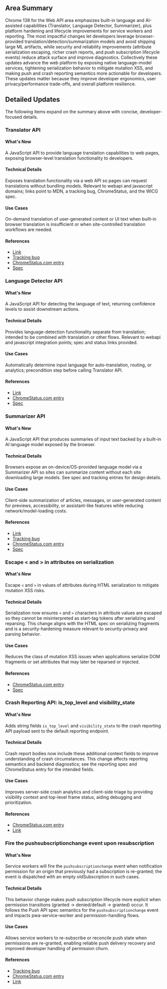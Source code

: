 ## Area Summary

Chrome 138 for the Web API area emphasizes built-in language and AI-assisted capabilities (Translator, Language Detector, Summarizer), plus platform hardening and lifecycle improvements for service workers and reporting. The most impactful changes let developers leverage browser-provided translation/detection/summarization models and avoid shipping large ML artifacts, while security and reliability improvements (attribute serialization escaping, richer crash reports, and push subscription lifecycle events) reduce attack surface and improve diagnostics. Collectively these updates advance the web platform by exposing native language-model services, tightening serialization behavior to mitigate mutation XSS, and making push and crash reporting semantics more actionable for developers. These updates matter because they improve developer ergonomics, user privacy/performance trade-offs, and overall platform resilience.

## Detailed Updates

The following items expand on the summary above with concise, developer-focused details.

### Translator API

#### What's New
A JavaScript API to provide language translation capabilities to web pages, exposing browser-level translation functionality to developers.

#### Technical Details
Exposes translation functionality via a web API so pages can request translations without bundling models. Relevant to webapi and javascript domains; links point to MDN, a tracking bug, ChromeStatus, and the WICG spec.

#### Use Cases
On-demand translation of user-generated content or UI text when built-in browser translation is insufficient or when site-controlled translation workflows are needed.

#### References
- [Link](https://developer.mozilla.org/docs/Web/API/Translator)
- [Tracking bug](https://bugs.chromium.org/p/chromium/issues/detail?id=322229993)
- [ChromeStatus.com entry](https://chromestatus.com/feature/5652970345332736)
- [Spec](https://wicg.github.io/translation-api/)

### Language Detector API

#### What's New
A JavaScript API for detecting the language of text, returning confidence levels to assist downstream actions.

#### Technical Details
Provides language-detection functionality separate from translation; intended to be combined with translation or other flows. Relevant to webapi and javascript integration points; spec and status links provided.

#### Use Cases
Automatically determine input language for auto-translation, routing, or analytics; precondition step before calling Translator API.

#### References
- [Link](https://developer.mozilla.org/docs/Web/API/LanguageDetector)
- [ChromeStatus.com entry](https://chromestatus.com/feature/5134901000871936)
- [Spec](https://wicg.github.io/language-detection-api/)

### Summarizer API

#### What's New
A JavaScript API that produces summaries of input text backed by a built-in AI language model exposed by the browser.

#### Technical Details
Browsers expose an on-device/OS-provided language model via a Summarizer API so sites can summarize content without each site downloading large models. See spec and tracking entries for design details.

#### Use Cases
Client-side summarization of articles, messages, or user-generated content for previews, accessibility, or assistant-like features while reducing network/model-loading costs.

#### References
- [Link](https://developer.mozilla.org/docs/Web/API/Summarizer)
- [Tracking bug](https://bugs.chromium.org/p/chromium/issues/detail?id=351744634)
- [ChromeStatus.com entry](https://chromestatus.com/feature/5134971702001664)
- [Spec](https://wicg.github.io/summarization-api/)

### Escape < and > in attributes on serialization

#### What's New
Escape `<` and `>` in values of attributes during HTML serialization to mitigate mutation XSS risks.

#### Technical Details
Serialization now ensures `<` and `>` characters in attribute values are escaped so they cannot be misinterpreted as start-tag tokens after serializing and reparsing. This change aligns with the HTML spec on serializing fragments and is a security-hardening measure relevant to security-privacy and parsing behavior.

#### Use Cases
Reduces the class of mutation XSS issues when applications serialize DOM fragments or set attributes that may later be reparsed or injected.

#### References
- [ChromeStatus.com entry](https://chromestatus.com/feature/5125509031477248)
- [Spec](https://html.spec.whatwg.org/multipage/parsing.html#serializing-html-fragments)

### Crash Reporting API: is_top_level and visibility_state

#### What's New
Adds string fields `is_top_level` and `visibility_state` to the crash reporting API payload sent to the default reporting endpoint.

#### Technical Details
Crash report bodies now include these additional context fields to improve understanding of crash circumstances. This change affects reporting semantics and backend diagnostics; see the reporting spec and ChromeStatus entry for the intended fields.

#### Use Cases
Improves server-side crash analytics and client-side triage by providing visibility context and top-level frame status, aiding debugging and prioritization.

#### References
- [ChromeStatus.com entry](https://chromestatus.com/feature/5112885175918592)
- [Link](https://w3c.github.io/reporting/#crash-report)

### Fire the pushsubscriptionchange event upon resubscription

#### What's New
Service workers will fire the `pushsubscriptionchange` event when notification permission for an origin that previously had a subscription is re-granted; the event is dispatched with an empty oldSubscription in such cases.

#### Technical Details
This behavior change makes push subscription lifecycle more explicit when permission transitions (granted → denied/default → granted) occur. It follows the Push API spec semantics for the `pushsubscriptionchange` event and impacts pwa-service-worker and permission-handling flows.

#### Use Cases
Allows service workers to re-subscribe or reconcile push state when permissions are re-granted, enabling reliable push delivery recovery and improved developer handling of permission churn.

#### References
- [Tracking bug](https://bugs.chromium.org/p/chromium/issues/detail?id=407523313)
- [ChromeStatus.com entry](https://chromestatus.com/feature/5115983529336832)
- [Link](https://w3c.github.io/push-api/#the-pushsubscriptionchange-event)
